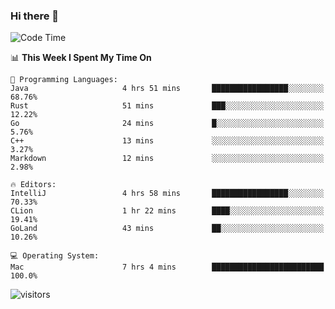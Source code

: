 ### Hi there 👋

<!--
**CrazyCollin/crazycollin** is a ✨ _special_ ✨ repository because its `README.md` (this file) appears on your GitHub profile.

Here are some ideas to get you started:

- 🔭 I’m currently working on ...
- 🌱 I’m currently learning ...
- 👯 I’m looking to collaborate on ...
- 🤔 I’m looking for help with ...
- 💬 Ask me about ...
- 📫 How to reach me: ...
- 😄 Pronouns: ...
- ⚡ Fun fact: ...
-->

<!--START_SECTION:waka-->
![Code Time](http://img.shields.io/badge/Code%20Time-140%20hrs%206%20mins-blue)

📊 **This Week I Spent My Time On** 

```text
💬 Programming Languages: 
Java                     4 hrs 51 mins       █████████████████░░░░░░░░   68.76% 
Rust                     51 mins             ███░░░░░░░░░░░░░░░░░░░░░░   12.22% 
Go                       24 mins             █░░░░░░░░░░░░░░░░░░░░░░░░   5.76% 
C++                      13 mins             ░░░░░░░░░░░░░░░░░░░░░░░░░   3.27% 
Markdown                 12 mins             ░░░░░░░░░░░░░░░░░░░░░░░░░   2.98%

🔥 Editors: 
IntelliJ                 4 hrs 58 mins       █████████████████░░░░░░░░   70.33% 
CLion                    1 hr 22 mins        ████░░░░░░░░░░░░░░░░░░░░░   19.41% 
GoLand                   43 mins             ██░░░░░░░░░░░░░░░░░░░░░░░   10.26%

💻 Operating System: 
Mac                      7 hrs 4 mins        █████████████████████████   100.0%

```


<!--END_SECTION:waka-->


![visitors](https://visitor-badge.glitch.me/badge?page_id=crazycollin.crazycollin&left_color=green&right_color=red)
